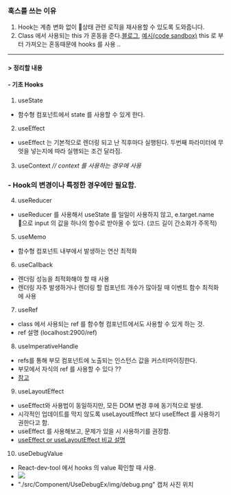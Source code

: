 ### 훅스를 쓰는 이유

1. Hook는 계층 변화 없이 상태 관련 로직을 재사용할 수 있도록 도와줍니다.
2. Class 에서 사용되는 this 가 혼동을 준다.[블로그](https://overreacted.io/ko/how-are-function-components-different-from-classes/), [예시(code sandbox)](https://codesandbox.io/s/pjqnl16lm7) this 로 부터 가져오는 혼동때문에 hooks 를 사용 ..

---

#### > 정리할 내용

#### - 기초 Hooks

1.  useState

- 함수형 컴포넌트에서 state 를 사용할 수 있게 한다.

2.  useEffect

- useEffect 는 기본적으로 렌더링 되고 난 직후마다 실행된다. 두번째 파라미터에 무엇을 넣는지에 따라 실행되는 조건 달라짐.

3.  useContext _// context 를 사용하는 경우에 사용_

### - Hook의 변경이나 특정한 경우에만 필요함.

4.  useReducer

- useReducer 를 사용해서 useState 를 일일이 사용하지 않고, e.target.name 으로 input 의 값을 하나의 함수로 받아올 수 있다.
  (코드 길이 간소화가 주목적)

5.  useMemo

- 함수형 컴포넌트 내부에서 발생하는 연산 최적화

6.  useCallback

- 렌더링 성능을 최적화해야 할 때 사용
- 렌더링 자주 발생하거나 렌더링 할 컴포넌트 개수가 많아질 때 이벤트 함수 최적화에 사용

7.  useRef

- class 에서 사용되는 ref 를 함수형 컴포넌트에서도 사용할 수 있게 하는 것.
- ref 설명 (localhost:2900/ref)

8.  useImperativeHandle

- refs를 통해 부모 컴포넌트에 노출되는 인스턴스 값을 커스터마이징한다.
- 부모에서 자식의 ref 를 사용할 수 있다 ??
- [참고](https://github.com/SeonHyungJo/react-hook-sample#8.-useImperativeHandle)

9.  useLayoutEffect

- useEffect와 사용법이 동일하지만, 모든 DOM 변경 후에 동기적으로 발생.
- 시각적인 업데이트를 막지 않도록 useLayoutEffect 보다 useEffect 를 사용하기 권한다고 함.
- useEffect 를 사용해보고, 문제가 있을 시 사용하기를 권장함.
- [useEffect or useLayoutEffect 비교 설명](https://daveceddia.com/useeffect-vs-uselayouteffect/)

10. useDebugValue

- React-dev-tool 에서 hooks 의 value 확인할 때 사용.
- ![]("./src/Component/UseDebugEx/img/debug.png")
- "./src/Component/UseDebugEx/img/debug.png" 캡처 사진 위치

